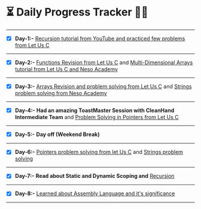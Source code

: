 # ⏳ Daily Progress Tracker 🚶‍♂️

-----------------------------------------------------------------
- [X] **Day-1:-** [Recursion tutorial from YouTube and practiced few problems from Let Us C](https://github.com/cleanhand/phase-1-Chayan-11/tree/main/Programming%20Concepts/Recursion) 

---------------------------------------------------------------------

- [X] **Day-2:-** [Functions Revision from Let Us C](https://github.com/cleanhand/phase-1-Chayan-11/tree/main/Programming%20Concepts/Functions)  and  [Multi-Dimensional Arrays tutorial from Let Us C and Neso Academy](https://github.com/cleanhand/phase-1-Chayan-11/tree/main/Programming%20Concepts/Multi-Dimensional%20Array)

----------------------------------------------------------------------

- [X] **Day-3:-** [Arrays Revision and problem solving from Let Us C](https://github.com/cleanhand/phase-1-Chayan-11/tree/main/Programming%20Concepts/Arrays)  and  [Strings problem solving from Neso Academy](https://github.com/cleanhand/phase-1-Chayan-11/tree/main/Programming%20Concepts/Strings)

------------------------------------------------------------------------

- [X] **Day-4:-** **Had an amazing ToastMaster Session with CleanHand Intermediate Team** and [Problem Solving in Pointers from Let Us C](https://github.com/cleanhand/phase-1-Chayan-11/tree/main/Programming%20Concepts/Pointers)

------------------------------------------------------------------------

- [X] **Day-5:-** **Day off (Weekend Break)**

------------------------------------------------------------------------

- [X] **Day-6:-** [Pointers problem solving from let Us C](https://github.com/cleanhand/phase-1-Chayan-11/tree/main/Programming%20Concepts/Pointers) and [Strings problem solving](https://github.com/cleanhand/phase-1-Chayan-11/tree/main/Programming%20Concepts/Strings)

------------------------------------------------------------------------

- [X] **Day-7:-** **Read about Static and Dynamic Scoping and** [Recursion](https://www.youtube.com/watch?v=ggk7HbcnLG8&list=PLBlnK6fEyqRggZZgYpPMUxdY1CYkZtARR&index=75)

------------------------------------------------------------------------

- [X] **Day-8:-** [Learned about Assembly Language and it's significance](https://github.com/cleanhand/phase-1-Chayan-11/blob/main/Research%20Topics/Need%20of%20Assembly%20langauge%20.md)
------------------------------------------------------------------------

